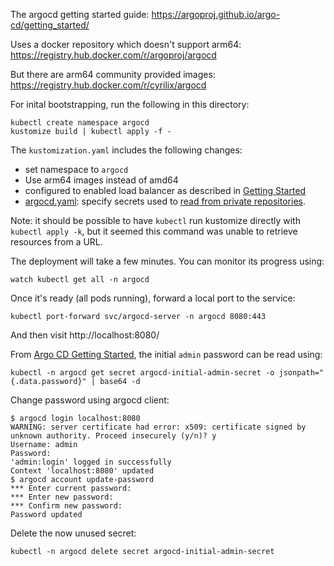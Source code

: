 The argocd getting started guide:
https://argoproj.github.io/argo-cd/getting_started/

Uses a docker repository which doesn't support arm64:
https://registry.hub.docker.com/r/argoproj/argocd

But there are arm64 community provided images:
https://registry.hub.docker.com/r/cyrilix/argocd

For inital bootstrapping, run the following in this directory:
```
kubectl create namespace argocd
kustomize build | kubectl apply -f -
```

The `kustomization.yaml` includes the following changes:
* set namespace to `argocd`
* Use arm64 images instead of amd64
* configured to enabled load balancer as described in
  [Getting Started](https://argoproj.github.io/argo-cd/getting_started/#3-access-the-argo-cd-api-server)
* [argocd.yaml](./argocd.yaml): specify secrets used to
  [read from private repositories][argocd-private].

Note: it should be possible to have `kubectl` run kustomize directly with
`kubectl apply -k`, but it seemed this command was unable to retrieve resources
from a URL.

The deployment will take a few minutes. You can monitor its progress using:
```
watch kubectl get all -n argocd
```

Once it's ready (all pods running), forward a local port to the service:
```
kubectl port-forward svc/argocd-server -n argocd 8080:443
```
And then visit http://localhost:8080/

From [Argo CD Getting Started][argocd-getting-started], the initial `admin`
password can be read using:
```
kubectl -n argocd get secret argocd-initial-admin-secret -o jsonpath="{.data.password}" | base64 -d
```

Change password using argocd client:
```
$ argocd login localhost:8080
WARNING: server certificate had error: x509: certificate signed by unknown authority. Proceed insecurely (y/n)? y
Username: admin
Password:
'admin:login' logged in successfully
Context 'localhost:8080' updated
$ argocd account update-password
*** Enter current password:
*** Enter new password:
*** Confirm new password:
Password updated
```

Delete the now unused secret:
```
kubectl -n argocd delete secret argocd-initial-admin-secret
```

[argocd-private]: https://argoproj.github.io/argo-cd/user-guide/private-repositories/
[argocd-getting-started]: https://argo-cd.readthedocs.io/en/stable/getting_started/
